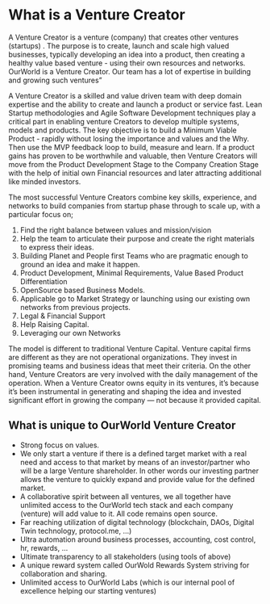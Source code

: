 # What is a Venture Creator

A Venture Creator is a venture (company) that creates other ventures (startups) . The purpose is to create, launch and scale high valued businesses, typically developing an idea into a product, then creating a healthy value based venture - using their own resources and networks. OurWorld is a Venture Creator. Our team has a lot of expertise in building and growing such ventures”

A Venture Creator is a skilled and value driven team with deep domain expertise and the ability to create and launch a product or service fast.  Lean Startup methodologies and Agile Software Development techniques play a critical part in enabling venture Creators to develop multiple systems, models and products.  The key objective is to build a Minimum Viable Product - rapidly without losing the importance and values and the Why.  Then use the MVP feedback loop to build, measure and learn.  If a product gains has proven to be worthwhile and valuable, then Venture Creators will move from the Product Development Stage to the Company Creation Stage with the help of initial own Financial resources and later attracting additional like minded investors.

The most successful Venture Creators combine key skills, experience, and networks to build companies from startup phase through to scale up, with a particular focus on;

1. Find the right balance between values and mission/vision
2. Help the team to articulate their purpose and create the right materials to express their ideas.
3. Building Planet and People first Teams who are pragmatic enough to ground an idea and make it happen.
4. Product Development, Minimal Requirements, Value Based Product Differentiation
5. OpenSource based Business Models.
6. Applicable go to Market Strategy or launching using our existing own networks from previous projects.
7. Legal & Financial Support
8. Help Raising Capital.
9. Leveraging our own Networks

The model is different to traditional Venture Capital.  Venture capital firms are different as they are not operational organizations. They invest in promising teams and business ideas that meet their criteria. On the other hand, Venture Creators are very involved with the daily management of the operation. When a Venture Creator owns equity in its ventures, it’s because it’s been instrumental in generating and shaping the idea and invested significant effort in growing the company — not because it provided capital. 

## What is unique to OurWorld Venture Creator

* Strong focus on values.
* We only start a venture if there is a defined target market with a real need and access to that market by means of an investor/partner who will be a large Venture shareholder. In other words our investing partner allows the venture to quickly expand and provide value for the defined market.
* A collaborative spirit between all ventures, we all together have unlimited access to the OurWorld tech stack and each company (venture) will add value to it. All code remains open source.
* Far reaching utilization of digital technology (blockchain, DAOs, Digital Twin technology, protocol.me, …) 
* Ultra automation around business processes, accounting, cost control, hr, rewards, …
* Ultimate transparency to all stakeholders (using tools of above)
* A unique reward system called OurWold Rewards System striving for collaboration and sharing.
* Unlimited access to OurWorld Labs (which is our internal pool of excellence helping our starting ventures)